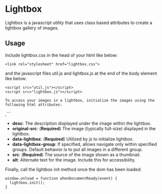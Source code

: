 # Lightbox 

Lightbox is a javascript utility that uses class based attributes to create a lightbox gallery of images.

## Usage

Include lightbox.css in the head of your html like below:

```
<link rel="stylesheet" href="lightbox.css">
```

and the javascript files util.js and lightbox.js at the end of the body element like below:

```
<script src="util.js"></script>
<script src="lightbox.js"></script>

To access your images in a lightbox, initialize the images using the following html attributes:

```
<a href="#" desc="" original-src="" data-lightbox data-lightbox-group="4">
  <img src="" alt="" />
</a>
```

* **desc**: The description displayed under the image within the lightbox.
* **original-src**: (**Required**) The image (typically full-size) displayed in the lightbox.
* **data-lightbox**: (**Required**) Utilized by js to initialize lightbox.
* **data-lightbox-group**: If specified, allows navigate only within specified groups. Default behavior is to put all images in a different group.
* **src**: (**Required**) The source of the image shown as a thumbnail.
* **alt**: Alternate text for the image. Include this for accessibility.

Finally, call the lightbox init method once the dom has been loaded:
```
window.onload = function whenDocumentReady(event) {
  lightbox.init();
}
```
